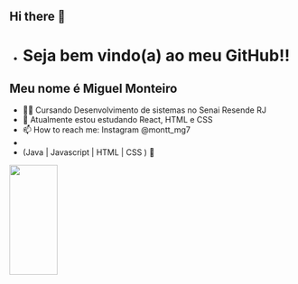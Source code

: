 ## Hi there 👋
- <h1> Seja bem vindo(a) ao meu GitHub!!</h1>
## Meu nome é Miguel Monteiro

- 👩‍💻 Cursando Desenvolvimento de sistemas no Senai Resende RJ
- 🌱 Atualmente estou estudando React, HTML e CSS
- 📫 How to reach me: Instagram @montt_mg7
- 
- (Java | Javascript | HTML | CSS ) 🚀

<div align="left">
  
  <img width="41%" height="195px" src="https://github-readme-stats.vercel.app/api/top-langs/?username=Fernanda-Kipper&layout=compact&hide_border=true&title_color=8f00ff&text_color=ffffff&bg_color=0d1117" />
  
 </div>
